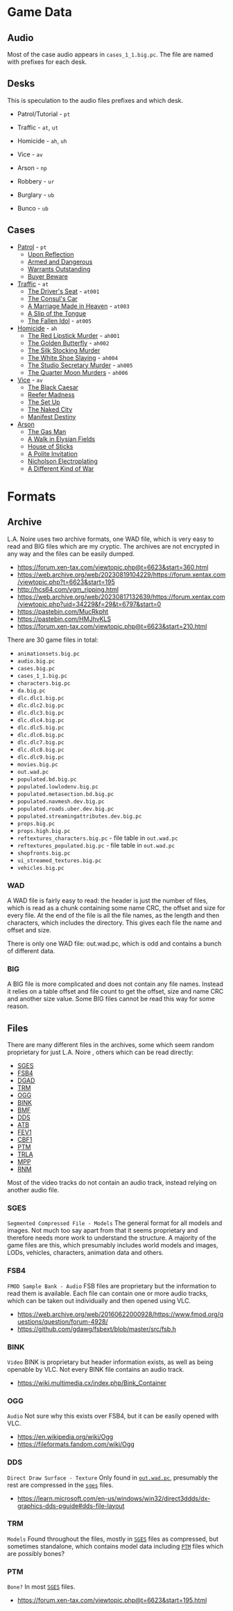 # Game Data

## Audio
Most of the case audio appears in `cases_1_1.big.pc`. The file are named with prefixes for each desk.

## Desks
This is speculation to the audio files prefixes and which desk.
- Patrol/Tutorial - `pt`
- Traffic - `at`, `ut`
- Homicide - `ah`, `uh`
- Vice - `av`
- Arson - `np`

- Robbery - `ur`
- Burglary - `ub`
- Bunco - `ub`

## Cases
- [Patrol](https://lanoire.fandom.com/wiki/Patrol) - `pt`
	- [Upon Reflection](https://lanoire.fandom.com/wiki/Upon_Reflection)
	- [Armed and Dangerous](https://lanoire.fandom.com/wiki/Armed_and_Dangerous)
	- [Warrants Outstanding](https://lanoire.fandom.com/wiki/Warrants_Outstanding)
	- [Buyer Beware](https://lanoire.fandom.com/wiki/Buyer_Beware)
- [Traffic](https://lanoire.fandom.com/wiki/Traffic) - `at`
	- [The Driver's Seat](https://lanoire.fandom.com/wiki/The_Driver's_Seat) - `at001`
	- [The Consul's Car](https://lanoire.fandom.com/wiki/The_Consul's_Car)
	- [A Marriage Made in Heaven](https://lanoire.fandom.com/wiki/A_Marriage_Made_in_Heaven) - `at003`
	- [A Slip of the Tongue](https://lanoire.fandom.com/wiki/A_Slip_of_the_Tongue)
	- [The Fallen Idol](https://lanoire.fandom.com/wiki/The_Fallen_Idol) - `at005`
- [Homicide](https://lanoire.fandom.com/wiki/Homicide) - `ah`
	- [The Red Lipstick Murder](https://lanoire.fandom.com/wiki/The_Red_Lipstick_Murder) - `ah001`
	- [The Golden Butterfly](https://lanoire.fandom.com/wiki/The_Golden_Butterfly) - `ah002`
	- [The Silk Stocking Murder](https://lanoire.fandom.com/wiki/The_Silk_Stocking_Murder)
	- [The White Shoe Slaying](https://lanoire.fandom.com/wiki/The_White_Shoe_Slaying) - `ah004`
	- [The Studio Secretary Murder](https://lanoire.fandom.com/wiki/The_Studio_Secretary_Murder) - `ah005`
	- [The Quarter Moon Murders](https://lanoire.fandom.com/wiki/The_Quarter_Moon_Murders) - `ah006`
- [Vice](https://lanoire.fandom.com/wiki/Vice) - `av`
	- [The Black Caesar](https://lanoire.fandom.com/wiki/The_Black_Caesar)
	- [Reefer Madness](https://lanoire.fandom.com/wiki/Reefer_Madness)
	- [The Set Up](https://lanoire.fandom.com/wiki/The_Set_Up)
	- [The Naked City](https://lanoire.fandom.com/wiki/The_Naked_City)
	- [Manifest Destiny](https://lanoire.fandom.com/wiki/Manifest_Destiny)
- [Arson](https://lanoire.fandom.com/wiki/Arson)
	- [The Gas Man](https://lanoire.fandom.com/wiki/The_Gas_Man)
	- [A Walk in Elysian Fields](https://lanoire.fandom.com/wiki/A_Walk_in_Elysian_Fields)
	- [House of Sticks](https://lanoire.fandom.com/wiki/House_of_Sticks)
	- [A Polite Invitation](https://lanoire.fandom.com/wiki/A_Polite_Invitation)
	- [Nicholson Electroplating](https://lanoire.fandom.com/wiki/Nicholson_Electroplating)
	- [A Different Kind of War](https://lanoire.fandom.com/wiki/A_Different_Kind_of_War)

# Formats

## Archive
L.A. Noire uses two archive formats, one WAD file, which is very easy to read and BIG files which are my cryptic. The archives are not encrypted in any way and the files can be easily dumped.

- https://forum.xen-tax.com/viewtopic.php@t=6623&start=360.html
- https://web.archive.org/web/20230819104229/https://forum.xentax.com/viewtopic.php?t=6623&start=195
- http://hcs64.com/vgm_ripping.html
- https://web.archive.org/web/20230817132639/https://forum.xentax.com/viewtopic.php?uid=34229&f=29&t=6797&start=0
- https://pastebin.com/MucRkpht
- https://pastebin.com/HMJhvKLS
- https://forum.xen-tax.com/viewtopic.php@t=6623&start=210.html

There are 30 game files in total:
- `animationsets.big.pc`
- `audio.big.pc`
- `cases.big.pc`
- `cases_1_1.big.pc`
- `characters.big.pc`
- `da.big.pc`
- `dlc.dlc1.big.pc`
- `dlc.dlc2.big.pc`
- `dlc.dlc3.big.pc`
- `dlc.dlc4.big.pc`
- `dlc.dlc5.big.pc`
- `dlc.dlc6.big.pc`
- `dlc.dlc7.big.pc`
- `dlc.dlc8.big.pc`
- `dlc.dlc9.big.pc`
- `movies.big.pc`
- `out.wad.pc`
- `populated.bd.big.pc`
- `populated.lowlodenv.big.pc`
- `populated.metasection.bd.big.pc`
- `populated.navmesh.dev.big.pc`
- `populated.roads.uber.dev.big.pc`
- `populated.streamingattributes.dev.big.pc`
- `props.big.pc`
- `props.high.big.pc`
- `reftextures_characters.big.pc` - file table in `out.wad.pc`
- `reftextures_populated.big.pc` - file table in `out.wad.pc`
- `shopfronts.big.pc`
- `ui_streamed_textures.big.pc`
- `vehicles.big.pc`

### WAD
A WAD file is fairly easy to read: the header is just the number of files, which is read as a chunk containing some name CRC, the offset and size for every file. At the end of the file is all the file names, as the length and then characters, which includes the directory. This gives each file the name and offset and size.

There is only one WAD file: out.wad.pc, which is odd and contains a bunch of different data.

### BIG
A BIG file is more complicated and does not contain any file names. Instead it relies on a table offset and file count to get the offset, size and name CRC and another size value. Some BIG files cannot be read this way for some reason.


## Files

There are many different files in the archives, some which seem random proprietary for just L.A. Noire , others which can be read directly:
- [SGES](#sges)
- [FSB4](#fsb4)
- [DGAD](#dgad)
- [TRM](#trm)
- [OGG](#ogg)
- [BINK](#bink)
- [BMF](#bmf)
- [DDS](#dds)
- [ATB](#atb)
- [FEV1](#fev1)
- [CBF1](#cbf1)
- [PTM](#ptm)
- [TRLA](#trla)
- [MPP](#mpp)
- [RNM](#rnm)

Most of the video tracks do not contain an audio track, instead relying on another audio file.

### SGES
`Segmented Compressed File - Models`
The general format for all models and images. Not much too say apart from that it seems proprietary and therefore needs more work to understand the structure. A majority of the game files are this, which presumably includes world models and images, LODs, vehicles, characters, animation data and others.

### FSB4
`FMOD Sample Bank - Audio`
FSB files are proprietary but the information to read them is available. Each file can contain one or more audio tracks, which can be taken out individually and then opened using VLC.

- https://web.archive.org/web/20160622000928/https://www.fmod.org/questions/question/forum-4928/
- https://github.com/gdawg/fsbext/blob/master/src/fsb.h

### BINK
`Video`
BINK is proprietary but header information exists, as well as being openable by VLC. Not every BINK file contains an audio track.
- https://wiki.multimedia.cx/index.php/Bink_Container

### OGG
`Audio`
Not sure why this exists over FSB4, but it can be easily opened with VLC.
- https://en.wikipedia.org/wiki/Ogg
- https://fileformats.fandom.com/wiki/Ogg

### DDS
`Direct Draw Surface - Texture`
Only found in [`out.wad.pc`](#wad), presumably the rest are compressed in the [`sges`](#sges) files.
- https://learn.microsoft.com/en-us/windows/win32/direct3ddds/dx-graphics-dds-pguide#dds-file-layout

### TRM
`Models`
Found throughout the files, mostly in [`SGES`](#sges) files as compressed, but sometimes standalone, which contains model data including [`PTM`](#ptm) files which are possibly bones?

### PTM
`Bone?`
In most [`SGES`](#sge) files.
- https://forum.xen-tax.com/viewtopic.php@t=6623&start=195.html

